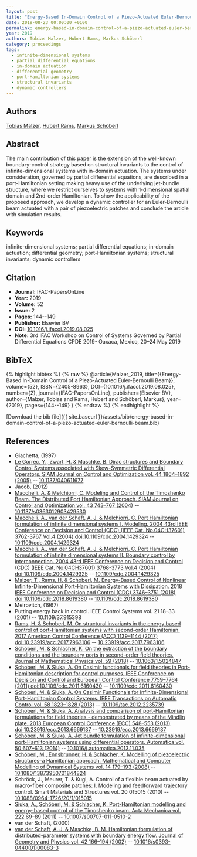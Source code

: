 ```yaml
---
layout: post
title: "Energy-Based In-Domain Control of a Piezo-Actuated Euler-Bernoulli Beam"
date: 2019-08-23 00:00:00 +0100
permalink: energy-based-in-domain-control-of-a-piezo-actuated-euler-bernoulli-beam
year: 2019
authors: Tobias Malzer, Hubert Rams, Markus Schöberl
category: proceedings
tags:
  - infinite-dimensional systems
  - partial differential equations
  - in-domain actuation
  - differential geometry
  - port-Hamiltonian systems
  - structural invariants
  - dynamic controllers
---
```

 
## Authors
[Tobias Malzer](authors/tobias-malzer), [Hubert Rams](authors/hubert-rams), [Markus Schöberl](authors/markus-schoberl)
 
## Abstract
The main contribution of this paper is the extension of the well-known boundary-control strategy based on structural invariants to the control of infinite-dimensional systems with in-domain actuation. The systems under consideration, governed by partial differential equations, are described in a port-Hamiltonian setting making heavy use of the underlying jet-bundle structure, where we restrict ourselves to systems with 1-dimensional spatial domain and 2nd-order Hamiltonian. To show the applicability of the proposed approach, we develop a dynamic controller for an Euler-Bernoulli beam actuated with a pair of piezoelectric patches and conclude the article with simulation results.
 
## Keywords
infinite-dimensional systems; partial differential equations; in-domain actuation; differential geometry; port-Hamiltonian systems; structural invariants; dynamic controllers
 
## Citation
- **Journal:** IFAC-PapersOnLine
- **Year:** 2019
- **Volume:** 52
- **Issue:** 2
- **Pages:** 144--149
- **Publisher:** Elsevier BV
- **DOI:** [10.1016/j.ifacol.2019.08.025](https://doi.org/10.1016/j.ifacol.2019.08.025)
- **Note:** 3rd IFAC Workshop on Control of Systems Governed by Partial Differential Equations CPDE 2019- Oaxaca, Mexico, 20–24 May 2019
 
## BibTeX
{% highlight bibtex %}
{% raw %}
@article{Malzer_2019,
  title={{Energy-Based In-Domain Control of a Piezo-Actuated Euler-Bernoulli Beam}},
  volume={52},
  ISSN={2405-8963},
  DOI={10.1016/j.ifacol.2019.08.025},
  number={2},
  journal={IFAC-PapersOnLine},
  publisher={Elsevier BV},
  author={Malzer, Tobias and Rams, Hubert and Schöberl, Markus},
  year={2019},
  pages={144--149}
}
{% endraw %}
{% endhighlight %}
 
[Download the bib file]({{ site.baseurl }}/assets/bib/energy-based-in-domain-control-of-a-piezo-actuated-euler-bernoulli-beam.bib)
 
## References
- Giachetta, (1997)
- [Le Gorrec, Y., Zwart, H. & Maschke, B. Dirac structures and Boundary Control Systems associated with Skew-Symmetric Differential Operators. SIAM Journal on Control and Optimization vol. 44 1864–1892 (2005)](dirac-structures-and-boundary-control-systems-associated-with-skew-symmetric-differential-operators) -- [10.1137/040611677](https://doi.org/10.1137/040611677)
- Jacob, (2012)
- [Macchelli, A. & Melchiorri, C. Modeling and Control of the Timoshenko Beam. The Distributed Port Hamiltonian Approach. SIAM Journal on Control and Optimization vol. 43 743–767 (2004)](modeling-and-control-of-the-timoshenko-beam-the-distributed-port-hamiltonian-approach) -- [10.1137/s0363012903429530](https://doi.org/10.1137/s0363012903429530)
- [Macchelli, A., van der Schaft, A. J. & Melchiorri, C. Port Hamiltonian formulation of infinite dimensional systems I. Modeling. 2004 43rd IEEE Conference on Decision and Control (CDC) (IEEE Cat. No.04CH37601) 3762-3767 Vol.4 (2004) doi:10.1109/cdc.2004.1429324](port-hamiltonian-formulation-of-infinite-dimensional-systems-i-modeling) -- [10.1109/cdc.2004.1429324](https://doi.org/10.1109/cdc.2004.1429324)
- [Macchelli, A., van der Schaft, A. J. & Melchiorri, C. Port Hamiltonian formulation of infinite dimensional systems II. Boundary control by interconnection. 2004 43rd IEEE Conference on Decision and Control (CDC) (IEEE Cat. No.04CH37601) 3768-3773 Vol.4 (2004) doi:10.1109/cdc.2004.1429325](port-hamiltonian-formulation-of-infinite-dimensional-systems-ii-boundary-control-by-interconnection) -- [10.1109/cdc.2004.1429325](https://doi.org/10.1109/cdc.2004.1429325)
- [Malzer, T., Rams, H. & Schoberl, M. Energy-Based Control of Nonlinear Infinite-Dimensional Port-Hamiltonian Systems with Dissipation. 2018 IEEE Conference on Decision and Control (CDC) 3746–3751 (2018) doi:10.1109/cdc.2018.8619380](energy-based-control-of-nonlinear-infinite-dimensional-port-hamiltonian-systems-with-dissipation) -- [10.1109/cdc.2018.8619380](https://doi.org/10.1109/cdc.2018.8619380)
- Meirovitch, (1967)
- Putting energy back in control. IEEE Control Systems vol. 21 18–33 (2001) -- [10.1109/37.915398](https://doi.org/10.1109/37.915398)
- [Rams, H. & Schoberl, M. On structural invariants in the energy based control of port-Hamiltonian systems with second-order Hamiltonian. 2017 American Control Conference (ACC) 1139–1144 (2017) doi:10.23919/acc.2017.7963106](on-structural-invariants-in-the-energy-based-control-of-port-hamiltonian-systems-with-second-order-hamiltonian) -- [10.23919/acc.2017.7963106](https://doi.org/10.23919/acc.2017.7963106)
- [Schöberl, M. & Schlacher, K. On the extraction of the boundary conditions and the boundary ports in second-order field theories. Journal of Mathematical Physics vol. 59 (2018)](on-the-extraction-of-the-boundary-conditions-and-the-boundary-ports-in-second-order-field-theories) -- [10.1063/1.5024847](https://doi.org/10.1063/1.5024847)
- [Schoberl, M. & Siuka, A. On Casimir functionals for field theories in Port-Hamiltonian description for control purposes. IEEE Conference on Decision and Control and European Control Conference 7759–7764 (2011) doi:10.1109/cdc.2011.6160430](on-casimir-functionals-for-field-theories-in-port-hamiltonian-description-for-control-purposes) -- [10.1109/cdc.2011.6160430](https://doi.org/10.1109/cdc.2011.6160430)
- [Schoberl, M. & Siuka, A. On Casimir Functionals for Infinite-Dimensional Port-Hamiltonian Control Systems. IEEE Transactions on Automatic Control vol. 58 1823–1828 (2013)](on-casimir-functionals-for-infinite-dimensional-port-hamiltonian-control-systems) -- [10.1109/tac.2012.2235739](https://doi.org/10.1109/tac.2012.2235739)
- [Schoberl, M. & Siuka, A. Analysis and comparison of port-Hamiltonian formulations for field theories - demonstrated by means of the Mindlin plate. 2013 European Control Conference (ECC) 548–553 (2013) doi:10.23919/ecc.2013.6669137](analysis-and-comparison-of-port-hamiltonian-formulations-for-field-theories-demonstrated-by-means-of-the-mindlin-plate) -- [10.23919/ecc.2013.6669137](https://doi.org/10.23919/ecc.2013.6669137)
- [Schöberl, M. & Siuka, A. Jet bundle formulation of infinite-dimensional port-Hamiltonian systems using differential operators. Automatica vol. 50 607–613 (2014)](jet-bundle-formulation-of-infinite-dimensional-port-hamiltonian-systems-using-differential-operators) -- [10.1016/j.automatica.2013.11.035](https://doi.org/10.1016/j.automatica.2013.11.035)
- [Schöberl, M., Ennsbrunner, H. & Schlacher, K. Modelling of piezoelectric structures–a Hamiltonian approach. Mathematical and Computer Modelling of Dynamical Systems vol. 14 179–193 (2008)](modelling-of-piezoelectric-structures-a-hamiltonian-approach) -- [10.1080/13873950701844824](https://doi.org/10.1080/13873950701844824)
- Schröck, J., Meurer, T. & Kugi, A. Control of a flexible beam actuated by macro-fiber composite patches: I. Modeling and feedforward trajectory control. Smart Materials and Structures vol. 20 015015 (2010) -- [10.1088/0964-1726/20/1/015015](https://doi.org/10.1088/0964-1726/20/1/015015)
- [Siuka, A., Schöberl, M. & Schlacher, K. Port-Hamiltonian modelling and energy-based control of the Timoshenko beam. Acta Mechanica vol. 222 69–89 (2011)](port-hamiltonian-modelling-and-energy-based-control-of-the-timoshenko-beam) -- [10.1007/s00707-011-0510-2](https://doi.org/10.1007/s00707-011-0510-2)
- van der Schaft, (2000)
- [van der Schaft, A. J. & Maschke, B. M. Hamiltonian formulation of distributed-parameter systems with boundary energy flow. Journal of Geometry and Physics vol. 42 166–194 (2002)](hamiltonian-formulation-of-distributed-parameter-systems-with-boundary-energy-flow) -- [10.1016/s0393-0440(01)00083-3](https://doi.org/10.1016/s0393-0440(01)00083-3)

